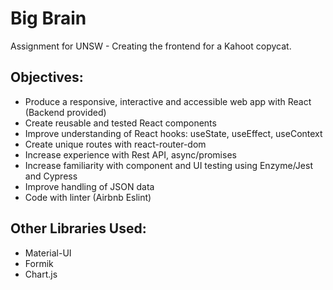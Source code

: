 # Big Brain
Assignment for UNSW - Creating the frontend for a Kahoot copycat.

## Objectives:
* Produce a responsive, interactive and accessible web app with React (Backend provided)
* Create reusable and tested React components
* Improve understanding of React hooks: useState, useEffect, useContext
* Create unique routes with react-router-dom
* Increase experience with Rest API, async/promises
* Increase familiarity with component and UI testing using Enzyme/Jest and Cypress
* Improve handling of JSON data
* Code with linter (Airbnb Eslint)

## Other Libraries Used:
* Material-UI
* Formik
* Chart.js